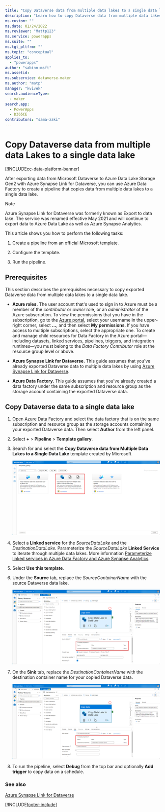```yaml
---
title: "Copy Dataverse data from multiple data lakes to a single data lake | MicrosoftDocs"
description: "Learn how to copy Dataverse data from multiple data lakes to a single data lake."
ms.custom: ""
ms.date: 01/24/2022
ms.reviewer: "Mattp123"
ms.service: powerapps
ms.suite: ""
ms.tgt_pltfrm: ""
ms.topic: "conceptual"
applies_to: 
  - "powerapps"
author: "sabinn-msft"
ms.assetid: 
ms.subservice: dataverse-maker
ms.author: "matp"
manager: "kvivek"
search.audienceType: 
  - maker
search.app: 
  - PowerApps
  - D365CE
contributors: "sama-zaki"
---
```

# Copy Dataverse data from multiple data Lakes to a single data lake

[!INCLUDE[cc-data-platform-banner](../../includes/cc-data-platform-banner.md)]

After exporting data from Microsoft Dataverse to Azure Data Lake Storage Gen2 with Azure Synapse Link for Dataverse, you can use Azure Data Factory to create a pipeline that copies data from multiple data lakes to a single data lake.

> [!NOTE]
> Azure Synapse Link for Dataverse was formerly known as Export to data lake. The service was renamed effective May 2021 and will continue to export data to Azure Data Lake as well as Azure Synapse Analytics.

This article shows you how to perform the following tasks:

1. Create a pipeline from an official Microsoft template.

2. Configure the template.

3. Run the pipeline.

## Prerequisites

This section describes the prerequisites necessary to copy exported Dataverse data from multiple data lakes to a single data lake.

- **Azure roles.** The user account that's used to sign in to Azure must be a member of the *contributor* or *owner* role, or an *administrator* of the Azure subscription. To view the permissions that you have in the subscription, go to the [Azure portal](https://portal.azure.com/), select your username in the upper-right corner, select **...**, and then select **My permissions**. If you have access to multiple subscriptions, select the appropriate one. To create and manage child resources for Data Factory in the Azure portal&mdash;including datasets, linked services, pipelines, triggers, and integration runtimes&mdash;you must belong to the *Data Factory Contributor* role at the resource group level or above.

- **Azure Synapse Link for Dataverse.** This guide assumes that you've already exported Dataverse data to multiple data lakes by using [Azure Synapse Link for Dataverse](export-to-data-lake.md).

- **Azure Data Factory.** This guide assumes that you've already created a data factory under the same subscription and resource group as the storage account containing the exported Dataverse data.

## Copy Dataverse data to a single data lake

1. Open [Azure Data Factory](https://ms-adf.azure.com/datafactories) and select the data factory that is on the same subscription and resource group as the storage accounts containing your exported Dataverse data. Then select **Author** from the left panel.

2. Select **+** > **Pipeline** > **Template gallery**.

3. Search for and select the **Copy Dataverse data from Multiple Data Lakes to a Single Data Lake** template created by Microsoft.

    ![Pipeline Template Data Lake](media/data-lake-template.png "Pipeline Template Data Lake")

4. Select a **Linked service** for the *SourceDataLake* and the *DestinationDataLake*. Parameterize the *SourceDataLake* **Linked Service** to iterate through multiple data lakes. More information [Parameterize linked services in Azure Data Factory and Azure Synapse Analytics](/azure/data-factory/parameterize-linked-services?tabs=data-factory).

5. Select **Use this template**.

6. Under the **Source** tab, replace the *SourceContainerName* with the source Dataverse data lake.

    ![Source data lake](media/source-data-lake.png "Source data lake")

7. On the **Sink** tab, replace the *DestinationContainerName* with the destination container name for your copied Dataverse data.

    ![Destination data lake](media/dest-data-lake.png "Destination data lake")

8. To run the pipeline, select **Debug** from the top bar and optionally **Add trigger** to copy data on a schedule.

### See also

[Azure Synapse Link for Dataverse](./export-to-data-lake.md)

[!INCLUDE[footer-include](../../includes/footer-banner.md)]
